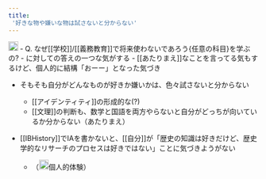 ```yaml
---
title:
 '好きな物や嫌いな物は試さないと分からない'
---
```


<img src='https://scrapbox.io/api/pages/blu3mo-public/public/icon' alt='public.icon' height="19.5"/>
- Q. なぜ[[学校]]/[[義務教育]]で将来使わないであろう{任意の科目}を学ぶの?
    - に対しての答えの一つな気がする
- [[あたりまえ]]なことを言ってる気もするけど、個人的に結構「おーー」となった気づき

- そもそも自分がどんなものが好きか嫌いかは、色々試さないと分からない
    - [[アイデンティティ]]の形成的な(?)
    - [[文理]]の判断も、数学と国語を両方やらないと自分がどっちが向いているか分からない（あたりまえ）

- [[IBHistory]]でIAを書かないと、[[自分]]が「歴史の知識は好きだけど、歴史学的なリサーチのプロセスは好きではない」ことに気づきようがない
    - （<img src='https://scrapbox.io/api/pages/blu3mo-public/blu3mo/icon' alt='blu3mo.icon' height="19.5"/>個人的体験）